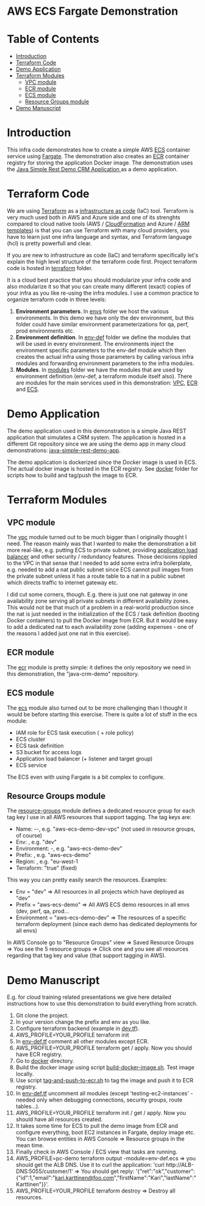 # AWS ECS Fargate Demonstration  <!-- omit in toc -->


# Table of Contents  <!-- omit in toc -->
- [Introduction](#introduction)
- [Terraform Code](#terraform-code)
- [Demo Application](#demo-application)
- [Terraform Modules](#terraform-modules)
  - [VPC module](#vpc-module)
  - [ECR module](#ecr-module)
  - [ECS module](#ecs-module)
  - [Resource Groups module](#resource-groups-module)
- [Demo Manuscript](#demo-manuscript)



# Introduction

This infra code demonstrates how to create a simple AWS [ECS](https://aws.amazon.com/ecs/) container service using [Fargate](https://aws.amazon.com/fargate/). The demonstration also creates an [ECR](https://aws.amazon.com/ecr/) container registry for storing the application Docker image. The demonstration uses the [Java Simple Rest Demo CRM Application ](https://github.com/tieto-pc/java-simple-rest-demo-app) as a demo application.


# Terraform Code

We are using [Terraform](https://www.terraform.io/) as a [infrastructure as code](https://en.wikipedia.org/wiki/Infrastructure_as_code) (IaC) tool. Terraform is very much used both in AWS and Azure side and one of its strenghts compared to cloud native tools (AWS / [CloudFormation](https://aws.amazon.com/cloudformation) and Azure / [ARM templates](https://docs.microsoft.com/en-us/azure/azure-resource-manager/resource-group-authoring-templates)) is that you can use Terraform with many cloud providers, you have to learn just one infra language and syntax, and Terraform language (hcl) is pretty powerfull and clear.

If you are new to infrastructure as code (IaC) and terraform specifically let's explain the high level structure of the terraform code first. Project terraform code is hosted in [terraform](https://github.com/tieto-pc/aws-small-demos/tree/master/aws-ecs-simple/terraform) folder.

It is a cloud best practice that you should modularize your infra code and also modularize it so that you can create many different (exact) copies of your infra as you like re-using the infra modules. I use a common practice to organize terraform code in three levels:

1. **Environment parameters**. In [envs](https://github.com/tieto-pc/aws-small-demos/tree/master/aws-ecs-simple/terraform/envs) folder we host the various environments. In this demo we have only the dev environment, but this folder could have similar environment parameterizations for qa, perf, prod environments etc. 
2. **Environment definition**. In [env-def](https://github.com/tieto-pc/aws-small-demos/tree/master/aws-ecs-simple/terraform/modules/env-def) folder we define the modules that will be used in every environment. The environments inject the environment specific parameters to the env-def module which then creates the actual infra using those parameters by calling various infra modules and forwarding environment parameters to the infra modules.
3. **Modules**. In [modules](https://github.com/tieto-pc/aws-small-demos/tree/master/aws-ecs-simple/terraform/modules) folder we have the modules that are used by environment definition (env-def, a terraform module itself also). There are modules for the main services used in this demonstration: [VPC](https://aws.amazon.com/vpc/), [ECR](https://aws.amazon.com/ecr/) and [ECS](https://aws.amazon.com/ecs/).


# Demo Application

The demo application used in this demonstration is a simple Java REST application that simulates a CRM system. The application is hosted in a different Git repository since we are using the demo app in many cloud demonstrations: [java-simple-rest-demo-app](https://github.com/tieto-pc/java-simple-rest-demo-app). 

The demo application is dockerized since the Docker image is used in ECS. The actual docker image is hosted in the ECR registry. See [docker](https://github.com/tieto-pc/aws-small-demos/tree/master/aws-ecs-simple/docker) folder for scripts how to build and tag/push the image to ECR.


# Terraform Modules

## VPC module

The [vpc](terraform/modules/vpc) module turned out to be much bigger than I originally thought I need. The reason mainly was that I wanted to make the demonstration a bit more real-like, e.g. putting ECS to private subnet, providing [application load balancer](https://docs.aws.amazon.com/elasticloadbalancing/latest/application/introduction.html) and other security / redundancy features. Those decisions rippled to the VPC in that sense that I needed to add some extra infra boilerplate, e.g. needed to add a nat public subnet since ECS cannot pull images from the private subnet unless it has a route table to a nat in a public subnet which directs traffic to internet gateway etc.

I did cut some corners, though. E.g. there is just one nat gateway in one availability zone serving all private subnets in different availability zones. This would not be that much of a problem in a real-world production since the nat is just needed in the initialization of the ECS / task definition (booting Docker containers) to pull the Docker image from ECR. But it would be easy to add a dedicated nat to each availability zone (adding expenses - one of the reasons I added just one nat in this exercise).


## ECR module

The [ecr](terraform/modules/ecr) module is pretty simple: it defines the only repository we need in this demonstration, the "java-crm-demo" repository.


## ECS module

The [ecs](terraform/modules/ecs) module also turned out to be more challenging than I thought it would be before starting this exercise. There is quite a lot of stuff in the ecs module:

- IAM role for ECS task execution ( + role policy)
- ECS cluster
- ECS task definition
- S3 bucket for access logs
- Application load balancer (+ listener and target group)
- ECS service

The ECS even with using Fargate is a bit complex to configure.


## Resource Groups module

The [resource-groups](terraform/modules/resource-groups) module defines a dedicated resource group for each tag key I use in all AWS resources that support tagging. The tag keys are:

- Name: <prefix>-<env>-<name-of-the-resource>, e.g. "aws-ecs-demo-dev-vpc" (not used in resource groups, of course)
- Env: <env>, e.g. "dev"
- Environment: <prefix>-<env>, e.g. "aws-ecs-demo-dev"
- Prefix: <prefix>, e.g. "aws-ecs-demo"
- Region: <region>, e.g. "eu-west-1
- Terraform: "true" (fixed)

This way you can pretty easily search the resources. Examples:

- Env = "dev" => All resources in all projects which have deployed as "dev"
- Prefix = "aws-ecs-demo" => All AWS ECS demo resources in all envs (dev, perf, qa, prod...
- Environment = "aws-ecs-demo-dev" => The resources of a specific terraform deployment (since each demo has dedicated deployments for all envs)

In AWS Console go to "Resource Groups" view => Saved Resource Groups => You see the 5 resource groups => Click one and you see all resources regarding that tag key and value (that support tagging in AWS).


# Demo Manuscript

E.g. for cloud training related presentations we give here detailed instructions how to use this demonstration to build everything from scratch.

1. Git clone the project.
2. In your version change the prefix and env as you like.
3. Configure terraform backend (example in [dev.tf](terraform/envs/dev/dev.tf)).
4. AWS_PROFILE=YOUR_PROFILE terraform init
5. In [env-def.tf](terraform/modules/env-def) comment all other modules except ECR.
6. AWS_PROFILE=YOUR_PROFILE terraform get / apply. Now you should have ECR registry.
7. Go to [docker](docker) directory.
8. Build the docker image using script [build-docker-image.sh](docker/build-docker-image.sh). Test image locally.
9. Use script [tag-and-push-to-ecr.sh](docker/tag-and-push-to-ecr.sh) to tag the image and push it to ECR registry.
10. In [env-def.tf](terraform/modules/env-def) uncomment all modules (except 'testing-ec2-instances' - needed only when debugging connections, security groups, route tables...).
11. AWS_PROFILE=YOUR_PROFILE terraform init / get / apply. Now you should have all resources created.
12. It takes some time for ECS to pull the demo image from ECR and configure everything, boot EC2 instances in Fargate, deploy image etc. You can browse entities in AWS Console => Resource groups in the mean time.
13. Finally check in AWS Console / ECS view that tasks are running.
14. AWS_PROFILE=pc-demo terraform output -module=env-def.ecs  => you should get the ALB DNS. Use it to curl the application: 'curl http://ALB-DNS:5055/customer/1' => You should get reply: '{"ret":"ok","customer":{"id":1,"email":"kari.karttinen@foo.com","firstName":"Kari","lastName":"Karttinen"}}'.
15. AWS_PROFILE=YOUR_PROFILE terraform destroy => Destroy all resources.


